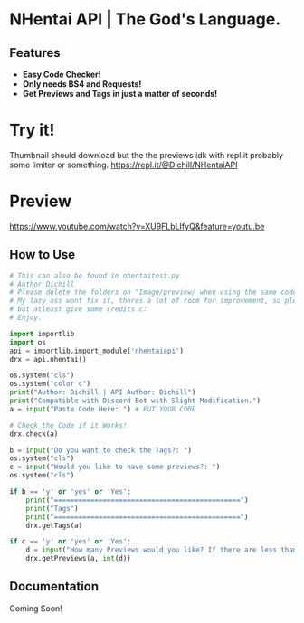 # NHentai API | The God's Language.

## Features

* **Easy Code Checker!**
* **Only needs BS4 and Requests!**
* **Get Previews and Tags in just a matter of seconds!**

# Try it!
Thumbnail should download but the the previews idk with repl.it probably some limiter or something.
https://repl.it/@Dichill/NHentaiAPI

# Preview
https://www.youtube.com/watch?v=XU9FLbLIfyQ&feature=youtu.be

## How to Use

```python
# This can also be found in nhentaitest.py
# Author Dichill
# Please delete the folders on "Image/preview/ when using the same code on getPreviews it will give an error statement
# My lazy ass wont fix it, theres a lot of room for improvement, so please if you have some spare time dont mind snipping my code
# but atleast give some credits c:
# Enjoy.

import importlib
import os
api = importlib.import_module('nhentaiapi')
drx = api.nhentai()

os.system("cls")
os.system("color c")
print("Author: Dichill | API Author: Dichill")
print("Compatible with Discord Bot with Slight Modification.")
a = input("Paste Code Here: ") # PUT YOUR CODE

# Check the Code if it Works!
drx.check(a)

b = input("Do you want to check the Tags?: ")
os.system("cls")
c = input("Would you like to have some previews?: ")
os.system("cls")

if b == 'y' or 'yes' or 'Yes':
    print("==============================================")
    print("Tags")
    print("==============================================")
    drx.getTags(a)

if c == 'y' or 'yes' or 'Yes':
    d = input("How many Previews would you like? If there are less than the previews it will automatically end the process. ")
    drx.getPreviews(a, int(d))

```

## Documentation
Coming Soon!
